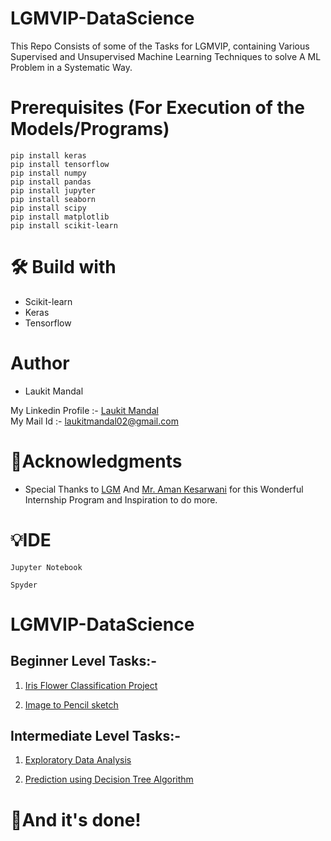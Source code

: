# LGMVIP-DataScience
This Repo Consists of some of the Tasks for LGMVIP, containing Various Supervised and Unsupervised Machine Learning Techniques to solve A ML Problem in a Systematic Way.
# Prerequisites (For Execution of the Models/Programs)
```
pip install keras
pip install tensorflow
pip install numpy
pip install pandas
pip install jupyter
pip install seaborn
pip install scipy
pip install matplotlib
pip install scikit-learn
```
# 🛠 Build with 
* Scikit-learn
* Keras
* Tensorflow

# Author 
* Laukit Mandal

My Linkedin Profile :- [Laukit Mandal](https://www.linkedin.com/in/laukit-mandal-a750a520a/)<br>
My Mail Id :- laukitmandal02@gmail.com

# 🙏Acknowledgments
* Special Thanks to [LGM](https://www.linkedin.com/company/letsgrowmore/) And [Mr. Aman Kesarwani](https://www.linkedin.com/in/~amankesarwani/) for this Wonderful Internship Program and Inspiration to do more.

# 💡IDE 
```
Jupyter Notebook
```
```
Spyder
```

# LGMVIP-DataScience <br>

## Beginner Level Tasks:-

1. [Iris Flower Classification Project](https://github.com/kshitij0209ag/LGMVIP-DataScience/tree/master/Task-1)

2. [Image to Pencil sketch](https://github.com/kshitij0209ag/LGMVIP-DataScience/tree/master/Task-2)

## Intermediate Level Tasks:-

1. [Exploratory Data Analysis](https://github.com/kshitij0209ag/LGMVIP-DataScience/tree/master/Task-3)

2. [Prediction using Decision Tree Algorithm](https://github.com/kshitij0209ag/LGMVIP-DataScience/tree/master/Task-4)

# 👏And it's done!
